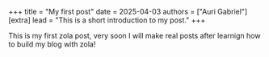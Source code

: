 +++
title = "My first post"
date = 2025-04-03
authors = ["Auri Gabriel"]
[extra]
lead = "This is a short introduction to my post."
+++

This is my first zola post, very soon I will make real posts after learnign how to build my blog with zola!
